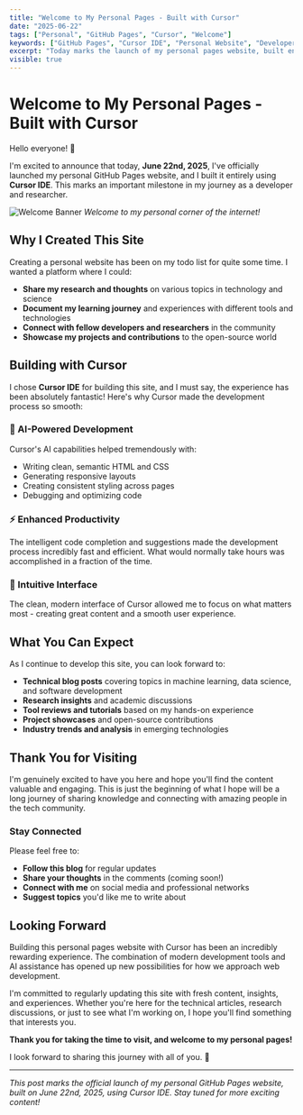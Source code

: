 ```yaml
---
title: "Welcome to My Personal Pages - Built with Cursor"
date: "2025-06-22"
tags: ["Personal", "GitHub Pages", "Cursor", "Welcome"]
keywords: ["GitHub Pages", "Cursor IDE", "Personal Website", "Developer Tools"]
excerpt: "Today marks the launch of my personal pages website, built entirely using Cursor IDE. Join me on this journey of sharing knowledge and experiences."
visible: true
---
```


# Welcome to My Personal Pages - Built with Cursor

Hello everyone! 🎉

I'm excited to announce that today, **June 22nd, 2025**, I've officially launched my personal GitHub Pages website, and I built it entirely using **Cursor IDE**. This marks an important milestone in my journey as a developer and researcher.

![Welcome Banner](https://via.placeholder.com/800x300/4CAF50/ffffff?text=Welcome+to+My+Personal+Pages)
*Welcome to my personal corner of the internet!*

## Why I Created This Site

Creating a personal website has been on my todo list for quite some time. I wanted a platform where I could:

- **Share my research and thoughts** on various topics in technology and science
- **Document my learning journey** and experiences with different tools and technologies  
- **Connect with fellow developers and researchers** in the community
- **Showcase my projects and contributions** to the open-source world

## Building with Cursor

I chose **Cursor IDE** for building this site, and I must say, the experience has been absolutely fantastic! Here's why Cursor made the development process so smooth:

### 🤖 AI-Powered Development
Cursor's AI capabilities helped tremendously with:
- Writing clean, semantic HTML and CSS
- Generating responsive layouts
- Creating consistent styling across pages
- Debugging and optimizing code

### ⚡ Enhanced Productivity
The intelligent code completion and suggestions made the development process incredibly fast and efficient. What would normally take hours was accomplished in a fraction of the time.

### 🎯 Intuitive Interface
The clean, modern interface of Cursor allowed me to focus on what matters most - creating great content and a smooth user experience.

## What You Can Expect

As I continue to develop this site, you can look forward to:

- **Technical blog posts** covering topics in machine learning, data science, and software development
- **Research insights** and academic discussions
- **Tool reviews and tutorials** based on my hands-on experience
- **Project showcases** and open-source contributions
- **Industry trends and analysis** in emerging technologies

## Thank You for Visiting

I'm genuinely excited to have you here and hope you'll find the content valuable and engaging. This is just the beginning of what I hope will be a long journey of sharing knowledge and connecting with amazing people in the tech community.

### Stay Connected

Please feel free to:
- **Follow this blog** for regular updates
- **Share your thoughts** in the comments (coming soon!)
- **Connect with me** on social media and professional networks
- **Suggest topics** you'd like me to write about

## Looking Forward

Building this personal pages website with Cursor has been an incredibly rewarding experience. The combination of modern development tools and AI assistance has opened up new possibilities for how we approach web development.

I'm committed to regularly updating this site with fresh content, insights, and experiences. Whether you're here for the technical articles, research discussions, or just to see what I'm working on, I hope you'll find something that interests you.

**Thank you for taking the time to visit, and welcome to my personal pages!** 

I look forward to sharing this journey with all of you. 🚀

---

*This post marks the official launch of my personal GitHub Pages website, built on June 22nd, 2025, using Cursor IDE. Stay tuned for more exciting content!* 